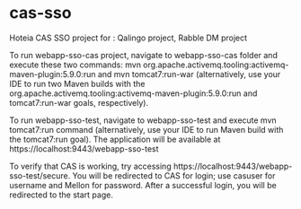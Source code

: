 cas-sso
=======

Hoteia CAS SSO project for : Qalingo project, Rabble DM project

To run webapp-sso-cas project, navigate to webapp-sso-cas folder and execute these two commands: mvn org.apache.activemq.tooling:activemq-maven-plugin:5.9.0:run and mvn tomcat7:run-war
(alternatively, use your IDE to run two Maven builds with the org.apache.activemq.tooling:activemq-maven-plugin:5.9.0:run and tomcat7:run-war goals, respectively).

To run webapp-sso-test, navigate to webapp-sso-test and execute mvn tomcat7:run command
(alternatively, use your IDE to run Maven build with the tomcat7:run goal). The application will be available at https://localhost:9443/webapp-sso-test

To verify that CAS is working, try accessing https://localhost:9443/webapp-sso-test/secure. You will be redirected to CAS for login;
use casuser for username and Mellon for password. After a successful login, you will be redirected to the start page.
